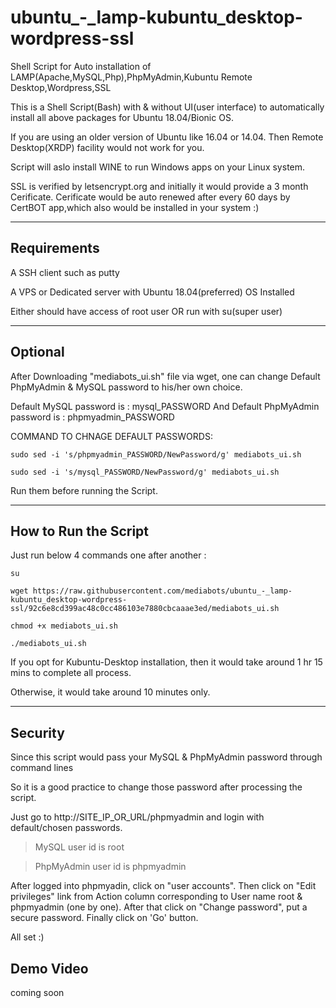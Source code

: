 # ubuntu_-_lamp-kubuntu_desktop-wordpress-ssl
Shell Script for Auto installation of LAMP(Apache,MySQL,Php),PhpMyAdmin,Kubuntu Remote Desktop,Wordpress,SSL

This is a Shell Script(Bash) with & without UI(user interface) to automatically install all above packages for Ubuntu 18.04/Bionic OS.

If you are using an older version of Ubuntu like 16.04 or 14.04.
Then Remote Desktop(XRDP) facility would not work for you.

Script will aslo install WINE to run Windows apps on your Linux system.

SSL is verified by letsencrypt.org and initially it would provide a 3 month Cerificate.
Cerificate would be auto renewed after every 60 days by CertBOT app,which also would be installed in your system :)

---

## Requirements
A SSH client such as putty

A VPS or Dedicated server with Ubuntu 18.04(preferred) OS Installed

Either should have access of root user OR run with su(super user) 

---

## Optional
After Downloading "mediabots_ui.sh" file via wget, one can change Default PhpMyAdmin & MySQL password to his/her own choice.

Default MySQL password is : mysql_PASSWORD
And
Default PhpMyAdmin password is : phpmyadmin_PASSWORD

COMMAND TO CHNAGE DEFAULT PASSWORDS:

`sudo sed -i 's/phpmyadmin_PASSWORD/NewPassword/g' mediabots_ui.sh`

`sudo sed -i 's/mysql_PASSWORD/NewPassword/g' mediabots_ui.sh`

Run them before running the Script.

___

## How to Run the Script

Just run below 4 commands one after another :

`su`

`wget https://raw.githubusercontent.com/mediabots/ubuntu_-_lamp-kubuntu_desktop-wordpress-ssl/92c6e8cd399ac48c0cc486103e7880cbcaaae3ed/mediabots_ui.sh`

`chmod +x mediabots_ui.sh`

`./mediabots_ui.sh`

If you opt for Kubuntu-Desktop installation, then it would take around 1 hr 15 mins to complete all process.

Otherwise, it would take around 10 minutes only.

***

## Security
Since this script would pass your MySQL & PhpMyAdmin password through command lines

So it is a good practice to change those password after processing the script.

Just go to http://SITE_IP_OR_URL/phpmyadmin and login with default/chosen passwords.

>MySQL user id is root

>PhpMyAdmin user id is phpmyadmin

After logged into phpmyadin, click on "user accounts". Then click on "Edit privileges" link from Action column corresponding to User name root & phpmyadmin (one by one). After that click on "Change password", put a secure password. Finally click on 'Go' button.

All set :)

## Demo Video
coming soon

